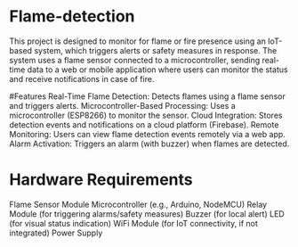 # Flame-detection
This project is designed to monitor for flame or fire presence using an IoT-based system, which triggers alerts or safety measures in response. The system uses a flame sensor connected to a microcontroller, sending real-time data to a web or mobile application where users can monitor the status and receive notifications in case of fire.

#Features
Real-Time Flame Detection: Detects flames using a flame sensor and triggers alerts.
Microcontroller-Based Processing: Uses a microcontroller (ESP8266) to monitor the sensor.
Cloud Integration: Stores detection events and notifications on a cloud platform (Firebase).
Remote Monitoring: Users can view flame detection events remotely via a web app.
Alarm Activation: Triggers an alarm (with buzzer) when flames are detected.

# Hardware Requirements
Flame Sensor Module
Microcontroller (e.g., Arduino, NodeMCU)
Relay Module (for triggering alarms/safety measures)
Buzzer (for local alert)
LED (for visual status indication)
WiFi Module (for IoT connectivity, if not integrated)
Power Supply
